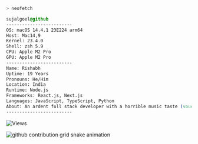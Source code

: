 ```zsh
> neofetch
```

```css
sujalgoel@github
-------------------------
OS: macOS 14.4.1 23E224 arm64
Host: Mac14,9
Kernel: 23.4.0
Shell: zsh 5.9
CPU: Apple M2 Pro
GPU: Apple M2 Pro
-------------------------
Name: Rishabh
Uptime: 19 Years
Pronouns: He/Him
Location: India
Runtime: Node.js
Frameworks: React.js, Next.js
Languages: JavaScript, TypeScript, Python
About: An ardent full stack developer with a horrible music taste (vouched by many)
-------------------------
```


![Views](https://github.com/rish672003)


<picture>
  <source media="(prefers-color-scheme: dark)" srcset="https://raw.githubusercontent.com/rish672003/rish672003/output/github-contribution-grid-snake-dark.svg">
  <source media="(prefers-color-scheme: light)" srcset="https://raw.githubusercontent.com/rish672003/rish672003/output/github-contribution-grid-snake.svg">
  <img alt="github contribution grid snake animation" src="https://raw.githubusercontent.com/rish672003/rish672003/output/github-contribution-grid-snake.svg">
</picture>
